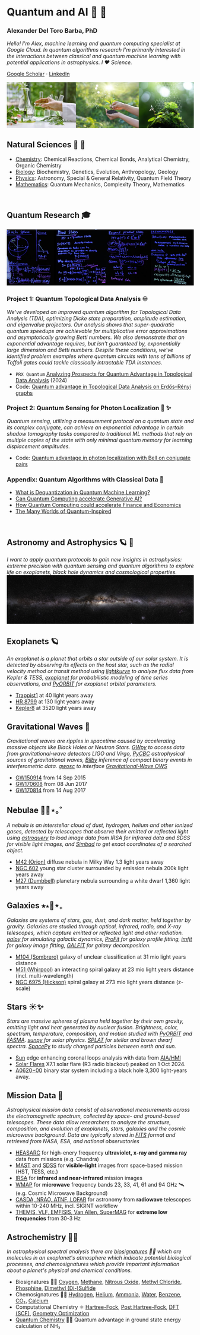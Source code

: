 # Quantum and AI 🌸 🔭

### Alexander Del Toro Barba, PhD

*Hello! I'm Alex, machine learning and quantum computing specialist at Google Cloud. In quantum algorithms research I'm primarily interested in the interactions between classical and quantum machine learning with potential applications in astrophysics. I ❤️ Science.*

[Google Scholar](https://scholar.google.com/citations?hl=en&user=fddyK-wAAAAJ) $\cdot$ [LinkedIn](https://www.linkedin.com/in/deltorobarba/)

<img src="https://raw.githubusercontent.com/deltorobarba/repo/master/sciences_0000.png" alt="sciences">

## Natural Sciences 🍃 🎨
* [Chemistry](https://github.com/deltorobarba/sciences/blob/master/chemistry.ipynb): Chemical Reactions, Chemical Bonds, Analytical Chemistry, Organic Chemistry
* [Biology](https://github.com/deltorobarba/sciences/blob/master/biology.ipynb): Biochemistry, Genetics, Evolution, Anthropology, Geology
* [Physics](https://github.com/deltorobarba/sciences/blob/master/physics.ipynb): Astronomy, Special & General Relativity, Quantum Field Theory
* [Mathematics](https://github.com/deltorobarba/sciences/blob/master/maths.ipynb): Quantum Mechanics, Complexity Theory, Mathematics

<br>

## Quantum Research 🎓 
<img src="https://raw.githubusercontent.com/deltorobarba/repo/master/quantum_000.jpg" alt="sciences">

### Project 1: Quantum Topological Data Analysis ♾️

*We've developed an improved quantum algorithm for Topological Data Analysis (TDA), optimizing Dicke state preparation, amplitude estimation, and eigenvalue projectors. Our analysis shows that super-quadratic quantum speedups are achievable for multiplicative error approximations and asymptotically growing Betti numbers. We also demonstrate that an exponential advantage requires, but isn't guaranteed by, exponentially large dimension and Betti numbers. Despite these conditions, we've identified problem examples where quantum circuits with tens of billions of Toffoli gates could tackle classically intractable TDA instances.*

* `PRX Quantum`&nbsp;[Analyzing Prospects for Quantum Advantage in Topological Data Analysis](https://journals.aps.org/prxquantum/abstract/10.1103/PRXQuantum.5.010319) (2024)
* Code: [Quantum advantage in Topological Data Analysis on Erdős–Rényi graphs](https://github.com/deltorobarba/sciences/blob/master/quantum_tda.ipynb)  

### Project 2: Quantum Sensing for Photon Localization 📡 ✨

*Quantum sensing, utilizing a measurement protocol on a quantum state and its complex conjugate, can achieve an exponential advantage in certain shadow tomography tasks compared to traditional ML methods that rely on multiple copies of the state with only minimal quantum memory for learning displacement amplitudes.*

* Code: [Quantum advantage in photon localization with Bell on conjugate pairs](https://github.com/deltorobarba/sciences/blob/master/quantum_sensing.ipynb) 

### Appendix: Quantum Algorithms with Classical Data 💎

* [What is Dequantization in Quantum Machine Learning?](https://medium.com/@deltorobarba/what-is-dequantization-in-quantum-machine-learning-a3b4d5af0f0f)
* [Can Quantum Computing accelerate Generative AI?](https://medium.com/@deltorobarba/can-quantum-computing-accelerate-generative-ai-b1df36398ac5)
* [How Quantum Computing could accelerate Finance and Economics](https://medium.com/@deltorobarba/how-quantum-computing-could-accelerate-finance-and-economics-80555e80f76b)
* [The Many Worlds of Quantum-Inspired](https://medium.com/@deltorobarba/the-many-worlds-of-quantum-inspired-cd608cb9a7d2)

<br>

## Astronomy and Astrophysics 🪐 🔭

*I want to apply quantum protocols to gain new insights in astrophysics: extreme precision with quantum sensing and quantum algorithms to explore life on exoplanets, black hole dynamics and cosmological properties.*
<img src="https://raw.githubusercontent.com/deltorobarba/repo/master/sciences_2000.png" alt="sciences">

## Exoplanets 🪐

*An exoplanet is a planet that orbits a star outside of our solar system. It is detected by observing its effects on the host star, such as the radial velocity method or transit method using [lightkurve](https://github.com/lightkurve/lightkurve) to analyze flux data from Kepler & TESS, [exoplanet](https://docs.exoplanet.codes/en/latest/) for probabilistic modeling of time series observations, and [PyORBIT](https://github.com/LucaMalavolta/PyORBIT) for exoplanet orbital parameters.*

* [Trappist1](https://github.com/deltorobarba/sciences/blob/master/exoplanet_trappist1.ipynb) at 40 light years away
* [HR 8799](https://github.com/deltorobarba/sciences/blob/master/exoplanet_HR8799.ipynb) at 130 light years away
* [Kepler8](https://github.com/deltorobarba/sciences/blob/master/exoplanet_kepler8.ipynb) at 3520 light years away

## Gravitational Waves 📡

*Gravitational waves are ripples in spacetime caused by accelerating massive objects like Black Holes or Neutron Stars. [GWpy](https://gwpy.github.io/docs/stable/) to access data from gravitational-wave detectors LIGO and Virgo, [PyCBC](https://pycbc.org/) astrophysical sources of gravitational waves, [Bilby](https://lscsoft.docs.ligo.org/bilby/) inference of compact binary events in interferometric data. [gwosc](https://gwosc.readthedocs.io/en/stable/) to interface [Gravitational-Wave OWS](https://gwosc.org)*

  * [GW150914](https://github.com/deltorobarba/sciences/blob/master/graviationalwave_GW150914.ipynb) from 14 Sep 2015
  * [GW170608](https://github.com/deltorobarba/sciences/blob/master/graviationalwave_GW170608.ipynb) from 08 Jun 2017
  * [GW170814](https://github.com/deltorobarba/sciences/blob/master/graviationalwave_GW170814.ipynb) from 14 Aug 2017

## Nebulae 🔭🫧⋆｡˚

*A nebula is an interstellar cloud of dust, hydrogen, helium and other ionized gases, detected by telescopes that observe their emitted or reflected light using [astroquery](https://astroquery.readthedocs.io/en/latest/) to load image data from IRSA for infrared data and SDSS for visible light images, and [Simbad](https://simbad.cds.unistra.fr/simbad/) to get exact coordinates of a searched object.*

  * [M42 (Orion)](https://github.com/deltorobarba/sciences/blob/master/nebula_M42.ipynb) diffuse nebula in Milky Way 1.3 light years away
  * [NGC 602](https://github.com/deltorobarba/sciences/blob/master/nebula_NGC_602.ipynb) young star cluster surrounded by emission nebula 200k light years away
  * [M27 (Dumbbell)](https://github.com/deltorobarba/sciences/blob/master/nebula_M27.ipynb)  planetary nebula surrounding a white dwarf 1,360 light years away

## Galaxies ⭑⋆🔭⋆₊

*Galaxies are systems of stars, gas, dust, and dark matter, held together by gravity. Galaxies are studied through optical, infrared, radio, and X-ray telescopes, which capture emitted or reflected light and other radiation. [galpy](https://docs.galpy.org/en/v1.10.0/) for simulating galactic dynamics, [ProFit](https://pypi.org/project/profit/) for galaxy profile fitting, [imfit](https://pyimfit.readthedocs.io/en/latest/overview.html) for galaxy image fitting, [GALFIT](https://users.obs.carnegiescience.edu/peng/work/galfit/galfit.html) for galaxy decomposition.*

  * [M104 (Sombrero)](https://github.com/deltorobarba/sciences/blob/master/galaxy_M104.ipynb) galaxy of unclear classification at 31 mio light years distance
  * [M51 (Whirpool)](https://github.com/deltorobarba/sciences/blob/master/galaxy_M51.ipynb) an interacting spiral galaxy at 23 mio light years distance (incl. multi-wavelength)
  * [NGC 6975 (Hickson)](https://github.com/deltorobarba/sciences/blob/master/galaxy_NGC_6975.ipynb) spiral galaxy at 273 mio light years distance (z-scale)

## Stars ☀️✨

*Stars are massive spheres of plasma held together by their own gravity, emitting light and heat generated by nuclear fusion. Brightness, color, spectrum, temperature, composition, and motion studied with [PyORBIT](https://github.com/LucaMalavolta/PyORBIT) and [FASMA](https://github.com/MariaTsantaki/FASMA-synthesis). [sunpy](https://sunpy.org) for solar physics. [SPLAT](https://pypi.org/project/splat/) for stellar and brown dwarf spectra. [SpacePy](https://spacepy.github.io/#getting-started) to study charged particles between earth and sun.*


  * [Sun](https://github.com/deltorobarba/sciences/blob/master/star_sun.ipynb) edge enhancing coronal loops analysis with data from [AIA/HMI](https://sdo.gsfc.nasa.gov/data/aiahmi/)
  * [Solar Flares](https://github.com/deltorobarba/sciences/blob/master/star_solarflare.ipynb) X7.1 solar flare (R3 radio blackout) peaked on 1 Oct 2024. 
  * [A0620−00](https://github.com/deltorobarba/sciences/blob/master/star_A0620_00.ipynb) binary star system including a black hole 3,300 light-years away.


## Mission Data 📂

*Astrophysical mission data consist of observational measurements across the electromagnetic spectrum, collected by space- and ground-based telescopes. These data allow researchers to analyze the structure, composition, and evolution of exoplanets, stars, galaxies and the cosmic microwave background. Data are typically stored in [FITS](https://github.com/deltorobarba/sciences/blob/master/missions_fits.ipynb) format and retrieved from NASA, ESA, and national observatories*

  * [HEASARC](https://github.com/deltorobarba/sciences/blob/master/missions_heasarc.ipynb) for high-enery frequency **ultraviolet, x-ray and gamma ray** data from missions (e.g. Chandra)
  * [MAST](https://github.com/deltorobarba/sciences/blob/master/missions_mast.ipynb) and [SDSS](https://github.com/deltorobarba/sciences/blob/master/missions_sdss.ipynb) for **visible-light** images from space-based mission (HST, TESS, etc.)
  * [IRSA](https://github.com/deltorobarba/sciences/blob/master/missions_irsa.ipynb) for **infrared and near-infrared** mission images
  * [WMAP](https://github.com/deltorobarba/sciences/blob/master/missions_wmap.ipynb) for **microwave** frequency bands 23, 33, 41, 61 and 94 GHz 🛰️ (e.g. Cosmic Microwave Background)
  * [CASDA, NRAO, ATNF, LOFAR](https://github.com/deltorobarba/sciences/blob/master/missions_radio.ipynb) for astronomy from **radiowave** telescopes within 10-240 MHz, incl. SIGINT workflow
  * [THEMIS, VLF, EMFISIS, Van Allen, SuperMAG](https://github.com/deltorobarba/sciences/blob/master/missions_elf.ipynb) for **extreme low frequencies** from 30-3 Hz

## Astrochemistry 🧪🧬

*In astrophysical spectral analysis there are [biosignatures](https://en.wikipedia.org/wiki/Biosignature) 🔬🦠 which are molecules in an exoplanet's atmosphere which indicate potential biological processes, and chemosignatures which provide important information about a planet's physical and chemical conditions.*

  * Biosignatures 🔬🦠 [Oxygen](https://github.com/deltorobarba/sciences/blob/master/chemistry_oxygen.ipynb), [Methane](https://github.com/deltorobarba/sciences/blob/master/chemistry_methane.ipynb), [Nitrous Oxide](https://github.com/deltorobarba/sciences/blob/master/chemistry_nitrousoxide.ipynb), [Methyl Chloride](https://github.com/deltorobarba/sciences/blob/master/chemistry_methylchloride.ipynb), [Phosphine](https://github.com/deltorobarba/sciences/blob/master/chemistry_phosphine.ipynb), [Dimethyl (Di-)Sulfide](https://github.com/deltorobarba/sciences/blob/master/chemistry_dimethylsulfide.ipynb)
  * Chemosignatures 🧫🧪 [Hydrogen](https://github.com/deltorobarba/sciences/blob/master/chemistry_hydrogen.ipynb), [Helium](https://github.com/deltorobarba/sciences/blob/master/chemistry_helium.ipynb), [Ammonia](https://github.com/deltorobarba/sciences/blob/master/chemistry_ammonia.ipynb), [Water](https://github.com/deltorobarba/sciences/blob/master/chemistry_water.ipynb), [Benzene](https://github.com/deltorobarba/sciences/blob/master/chemistry_benzene.ipynb), [CO₂](https://github.com/deltorobarba/sciences/blob/master/chemistry_carbon.ipynb), [Calcium](https://github.com/deltorobarba/sciences/blob/master/chemistry_calcium.ipynb)
  * Computational Chemistry ⚛︎ [Hartree-Fock](https://github.com/deltorobarba/sciences/blob/master/chemistry_hartree_fock.ipynb), [Post Hartree-Fock](https://github.com/deltorobarba/sciences/blob/master/chemistry_post_hartree_fock.ipynb), [DFT (SCF)](https://github.com/deltorobarba/sciences/blob/master/chemistry_dft_scf.ipynb), [Geometry Optimization](https://github.com/deltorobarba/sciences/blob/master/chemistry_geometry_optimization.ipynb)
  * [Quantum Chemistry](https://github.com/deltorobarba/sciences/blob/master/quantum_chemistry.ipynb) 🔬🧪 Quantum advantage in ground state energy calculation of NH₃

<br>

<br>
